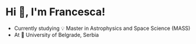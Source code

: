 # Hi 👋, I'm Francesca!

- Currently studying 💡 Master in Astrophysics and Space Science (MASS)
- At 🎈 University of Belgrade, Serbia
